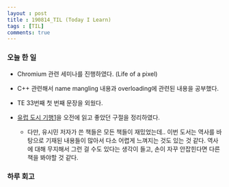 ```yaml
---
layout : post
title : 190814_TIL (Today I Learn) 
tags : [TIL]
comments: true
---
```

### 오늘 한 일
- Chromium 관련 세미나를 진행하였다. (Life of a pixel)

- C++ 관련해서 name mangling 내용과 overloading에 관련된 내용을 공부했다.

- TE 33번째 첫 번째 문장을 외웠다. 

- [유럽 도시 기행1](https://armkernel.github.io/second_book/)을 오전에 읽고 좋았던 구절을 정리하였다. 
  -  다만, 유시민 저자가 쓴 책들은 모든 책들이 재밌었는데.. 이번 도서는 역사를 바탕으로 기재된 내용들이 많아서 다소 어렵게 느껴지는 것도 있는 것 같다. 역사에 대해 무지해서 그런 걸 수도 있다는 생각이 들고, 손이 자꾸 안잡힌다면 다른 책을 봐야할 것 같다.


### 하루 회고
